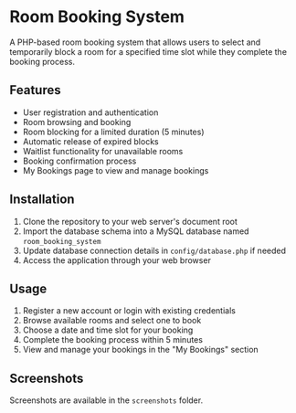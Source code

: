# Room Booking System

A PHP-based room booking system that allows users to select and temporarily block a room for a specified time slot while they complete the booking process.

## Features

- User registration and authentication
- Room browsing and booking
- Room blocking for a limited duration (5 minutes)
- Automatic release of expired blocks
- Waitlist functionality for unavailable rooms
- Booking confirmation process
- My Bookings page to view and manage bookings

## Installation

1. Clone the repository to your web server's document root
2. Import the database schema into a MySQL database named `room_booking_system`
3. Update database connection details in `config/database.php` if needed
4. Access the application through your web browser

## Usage

1. Register a new account or login with existing credentials
2. Browse available rooms and select one to book
3. Choose a date and time slot for your booking
4. Complete the booking process within 5 minutes
5. View and manage your bookings in the "My Bookings" section

## Screenshots

Screenshots are available in the `screenshots` folder.
